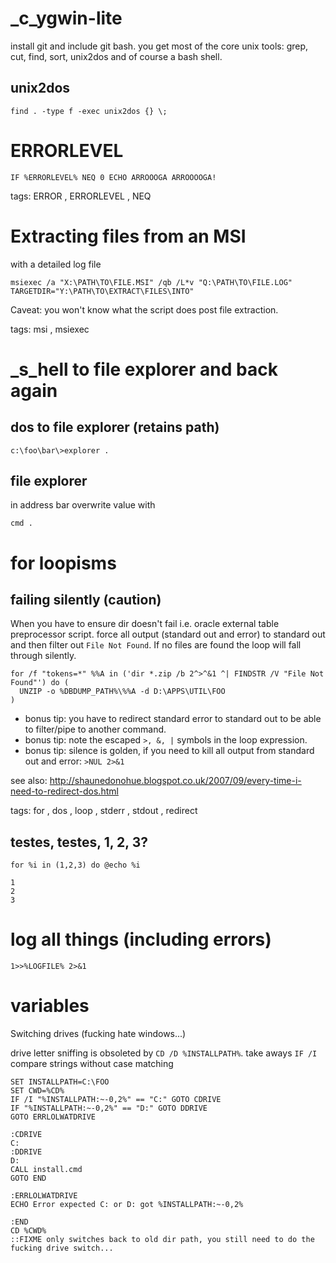 # _c_ygwin-lite

install git and include git bash. you get most of the core unix tools: grep, cut, find, sort, unix2dos and of course a bash shell.

## unix2dos

```
find . -type f -exec unix2dos {} \;
```

# ERRORLEVEL

```IF %ERRORLEVEL% NEQ 0 ECHO ARROOOGA ARROOOOGA!```

tags: ERROR , ERRORLEVEL , NEQ

# Extracting files from an MSI 

with a detailed log file 

```msiexec /a "X:\PATH\TO\FILE.MSI" /qb /L*v "Q:\PATH\TO\FILE.LOG" TARGETDIR="Y:\PATH\TO\EXTRACT\FILES\INTO"```

Caveat: you won't know what the script does post file extraction.

tags: msi , msiexec

# _s_hell to file explorer and back again

## dos to file explorer (retains path)

```c:\foo\bar\>explorer .```

## file explorer

in address bar overwrite value with

```cmd .```

# for loopisms

## failing silently (caution)
When you have to ensure dir doesn't fail i.e. oracle external table preprocessor script.  force all output (standard out and error) to standard out and then filter out ```File Not Found```. If no files are found the loop will fall through silently.

```batch
for /f "tokens=*" %%A in ('dir *.zip /b 2^>^&1 ^| FINDSTR /V "File Not Found"') do (
  UNZIP -o %DBDUMP_PATH%\%%A -d D:\APPS\UTIL\FOO
)
```

- bonus tip: you have to redirect standard error to standard out to be able to filter/pipe to another command.
- bonus tip: note the escaped `>, &, |` symbols in the loop expression.
- bonus tip: silence is golden, if you need to kill all output from standard out and error: ```>NUL 2>&1```

see also: http://shaunedonohue.blogspot.co.uk/2007/09/every-time-i-need-to-redirect-dos.html

tags: for , dos , loop , stderr , stdout , redirect

## testes, testes, 1, 2, 3?

```batch
for %i in (1,2,3) do @echo %i
```

```
1
2
3
```

# log all things (including errors)

`1>>%LOGFILE% 2>&1`

# variables

Switching drives (fucking hate windows...)

drive letter sniffing is obsoleted by `CD /D %INSTALLPATH%`. take aways `IF /I` compare strings without case matching

```batch
SET INSTALLPATH=C:\FOO
SET CWD=%CD%
IF /I "%INSTALLPATH:~-0,2%" == "C:" GOTO CDRIVE
IF "%INSTALLPATH:~-0,2%" == "D:" GOTO DDRIVE
GOTO ERRLOLWATDRIVE

:CDRIVE
C:
:DDRIVE
D:
CALL install.cmd
GOTO END

:ERRLOLWATDRIVE
ECHO Error expected C: or D: got %INSTALLPATH:~-0,2%

:END
CD %CWD%
::FIXME only switches back to old dir path, you still need to do the fucking drive switch...
```



